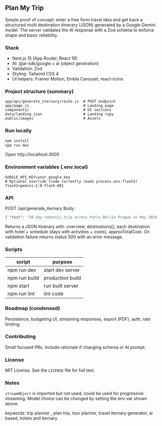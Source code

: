## Plan My Trip

Simple proof of concept: enter a free form travel idea and get back a structured multi destination itinerary (JSON) generated by a Google Gemini model. The server validates the AI response with a Zod schema to enforce shape and basic reliability.

### Stack
* Next.js 15 (App Router, React 19)
* AI: @ai-sdk/google + ai (object generation)
* Validation: Zod
* Styling: Tailwind CSS 4
* UI helpers: Framer Motion, Embla Carousel, react-icons

### Project structure (summary)
```
app/api/generate_iternary/route.js  # POST endpoint
app/page.js                         # Landing page
components/                         # UI sections
data/landing.json                   # Landing copy
public/images                       # Assets
```

### Run locally
```bash
npm install
npm run dev
```
Open http://localhost:3000

### Environment variables (.env.local)
```
GOOGLE_API_KEY=your_google_key
# Optional override (code currently reads process.env.flash2)
flash2=gemini-2.0-flash-001
```

### API
POST /api/generate_iternary
Body:
```json
{ "text": "10 day romantic trip across Paris Berlin Prague in May 2025 moderate budget" }
```
Returns a JSON itinerary with: overview, destinations[], each destination with hotel + schedule (days with activities + costs), approxTotalCost.
On validation failure returns status 500 with an error message.

### Scripts
| script | purpose |
|--------|---------|
| npm run dev | start dev server |
| npm run build | production build |
| npm start | run built server |
| npm run lint | lint code |

### Roadmap (condensed)
Persistence, budgeting UI, streaming responses, export (PDF), auth, rate limiting.

### Contributing
Small focused PRs. Include rationale if changing schema or AI prompt.

### License
MIT License. See the `LICENSE` file for full text.

### Notes
`streamObject` is imported but not used; could be used for progressive streaming.
Model choice can be changed by setting the env var shown above.

keywords: trip planner , plan trip, tour planner, travel iternary generator, ai based, hotels and iternary 

